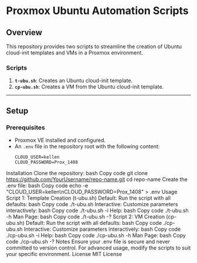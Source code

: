 # Proxmox Ubuntu Automation Scripts

## Overview

This repository provides two scripts to streamline the creation of Ubuntu cloud-init templates and VMs in a Proxmox environment.

### Scripts
1. **`t-ubu.sh`**: Creates an Ubuntu cloud-init template.
2. **`cp-ubu.sh`**: Creates a VM from the Ubuntu cloud-init template.

---

## Setup

### Prerequisites
- Proxmox VE installed and configured.
- An `.env` file in the repository root with the following content:
  ```plaintext
  CLOUD_USER=kellen
  CLOUD_PASSWORD=Prox_1408
Installation
Clone the repository:
bash
Copy code
git clone https://github.com/YourUsername/repo-name.git
cd repo-name
Create the .env file:
bash
Copy code
echo -e "CLOUD_USER=kellen\nCLOUD_PASSWORD=Prox_1408" > .env
Usage
Script 1: Template Creation (t-ubu.sh)
Default: Run the script with all defaults:
bash
Copy code
./t-ubu.sh
Interactive: Customize parameters interactively:
bash
Copy code
./t-ubu.sh -i
Help:
bash
Copy code
./t-ubu.sh -h
Man Page:
bash
Copy code
./t-ubu.sh -?
Script 2: VM Creation (cp-ubu.sh)
Default: Run the script with all defaults:
bash
Copy code
./cp-ubu.sh
Interactive: Customize parameters interactively:
bash
Copy code
./cp-ubu.sh -i
Help:
bash
Copy code
./cp-ubu.sh -h
Man Page:
bash
Copy code
./cp-ubu.sh -?
Notes
Ensure your .env file is secure and never committed to version control.
For advanced usage, modify the scripts to suit your specific environment.
License
MIT License

